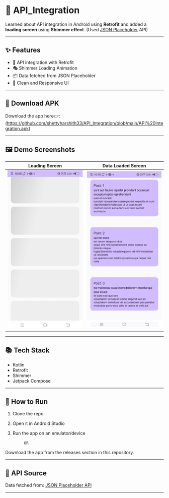 # 🚀 API_Integration

Learned about API integration in Android using **Retrofit** and added a **loading screen** using **Shimmer effect**. (Used [JSON Placeholder](https://jsonplaceholder.typicode.com/) API)

---

## ✨ Features

- 📡 API integration with Retrofit
- 🎭 Shimmer Loading Animation
- 📦 Data fetched from JSON Placeholder
- 📱 Clean and Responsive UI

---

## 🔗 Download APK

Download the app here👉: (https://github.com/shettyharshith33/API_Integration/blob/main/API%20Integration.apk)

---

## 🖼️ Demo Screenshots

| Loading Screen | Data Loaded Screen |
|:---:|:---:|
| ![Loading Screen](https://github.com/shettyharshith33/API_Integration/blob/main/Shimmer.jpg?raw=true) | ![Data Screen](https://github.com/shettyharshith33/API_Integration/blob/main/UI.jpg?raw=true) |

---

## 📚 Tech Stack

- Kotlin
- Retrofit
- Shimmer
- Jetpack Compose

---

## 🚀 How to Run

1. Clone the repo
2. Open it in Android Studio
3. Run the app on an emulator/device

            OR

Download the app from the releases section in this repository.

---

## 🔗 API Source

Data fetched from: [JSON Placeholder API](https://jsonplaceholder.typicode.com/)

---
